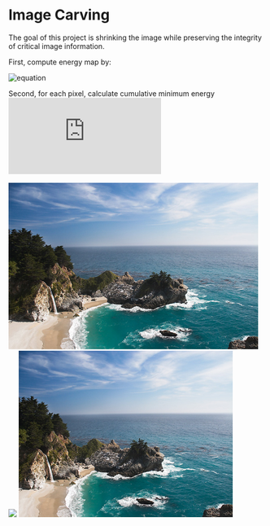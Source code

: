 # Image Carving
The goal of this project is shrinking the image while preserving the integrity of critical image information.

First, compute energy map by:

![equation](https://latex.codecogs.com/gif.latex?E&space;=&space;\left&space;|&space;\partial&space;I&space;/&space;\partial&space;x&space;\right&space;|&space;&plus;&space;\left&space;|&space;\partial&space;I&space;/&space;\partial&space;y&space;\right&space;|)

Second, for each pixel, calculate cumulative minimum energy ![equatioin](https://latex.codecogs.com/gif.latex?M_x)

<img src="waterfall.png" height="327">
<img src="carving_waterfall.png">
<img src="carved_waterfall.png" height="327">
